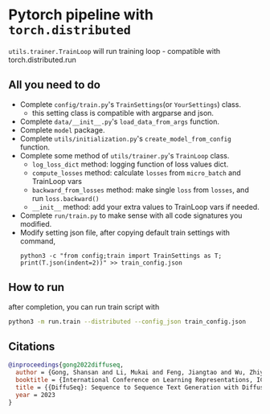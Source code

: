 # Pytorch pipeline with `torch.distributed`

`utils.trainer.TrainLoop` will run training loop - compatible with torch.distributed.run

## All you need to do

* Complete `config/train.py`'s `TrainSettings`(or `YourSettings`) class.
  * this setting class is compatible with argparse and json.
* Complete `data/__init__.py`'s `load_data_from_args` function.
* Complete `model` package.
* Complete `utils/initialization.py`'s `create_model_from_config` function.
* Complete some method of `utils/trainer.py`'s `TrainLoop` class.
  * `log_loss_dict` method: logging function of loss values dict.
  * `compute_losses` method: calculate `losses` from `micro_batch` and TrainLoop vars
  * `backward_from_losses` method: make single `loss` from `losses`, and run `loss.backward()`
  * `__init__` method: add your extra values to TrainLoop vars if needed.
* Complete `run/train.py` to make sense with all code signatures you modified.
* Modify setting json file, after copying default train settings with command,
  ```
  python3 -c "from config;train import TrainSettings as T; print(T.json(indent=2))" >> train_config.json
  ```

## How to run

after completion, you can run train script with

```bash
python3 -m run.train --distributed --config_json train_config.json
```

## Citations

```bibtex
@inproceedings{gong2022diffuseq,
  author = {Gong, Shansan and Li, Mukai and Feng, Jiangtao and Wu, Zhiyong and Kong, Lingpeng},
  booktitle = {International Conference on Learning Representations, ICLR},
  title = {{DiffuSeq}: Sequence to Sequence Text Generation with Diffusion Models},
  year = 2023
}
```
